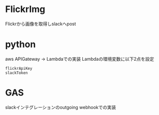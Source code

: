 # FlickrImg
Flickrから画像を取得しslackへpost

# python
aws APIGateway → Lambdaでの実装
Lambdaの環境変数に以下2点を設定

```
flickrApiKey
slackToken
```

# GAS
slackインテグレーションのoutgoing webhookでの実装 
